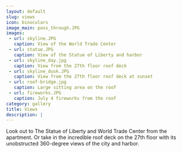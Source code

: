 ```yaml
---
layout: default
slug: views
icon: binoculars
image_main: pass_through.JPG
images:
 - url: skyline.JPG
   caption: View of the World Trade Center
 - url: statue.JPG
   caption: View of the Statue of Liberty and harbor
 - url: skyline_day.jpg
   caption: View from the 27th floor roof deck
 - url: skyline_dusk.JPG
   caption: View from the 27th floor roof deck at sunset
 - url: roof-bridge.jpg
   caption: Large sitting area on the roof
 - url: fireworks.JPG
   caption: July 4 fireworks from the roof
category: gallery
title: Views
description: |
---
```

Look out to The Statue of Liberty and World Trade Center from the apartment. Or take in the incredible roof deck on the 27th floor with its unobstructed 360-degree views of the city and harbor.
